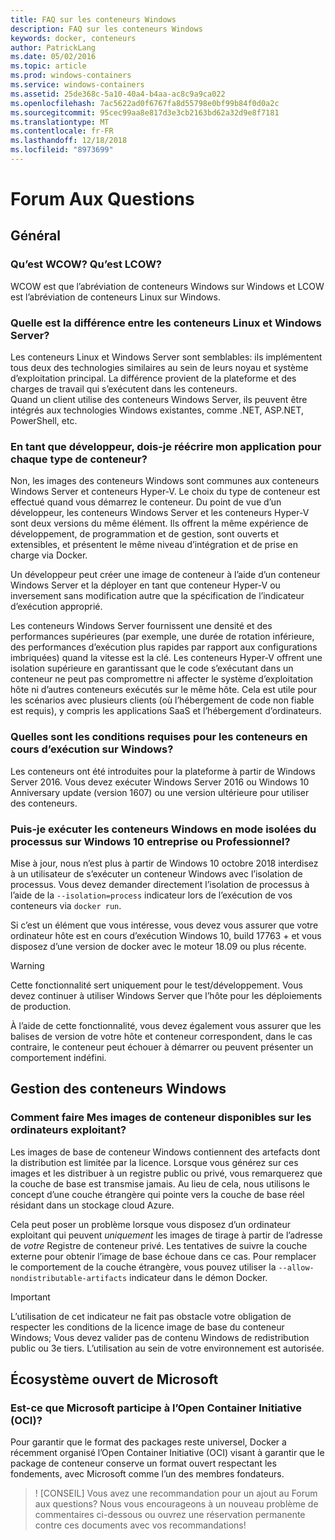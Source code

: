 ```yaml
---
title: FAQ sur les conteneurs Windows
description: FAQ sur les conteneurs Windows
keywords: docker, conteneurs
author: PatrickLang
ms.date: 05/02/2016
ms.topic: article
ms.prod: windows-containers
ms.service: windows-containers
ms.assetid: 25de368c-5a10-40a4-b4aa-ac8c9a9ca022
ms.openlocfilehash: 7ac5622ad0f6767fa8d55798e0bf99b84f0d0a2c
ms.sourcegitcommit: 95cec99aa8e817d3e3cb2163bd62a32d9e8f7181
ms.translationtype: MT
ms.contentlocale: fr-FR
ms.lasthandoff: 12/18/2018
ms.locfileid: "8973699"
---
```

# <a name="frequently-asked-questions"></a>Forum Aux Questions

## <a name="general"></a>Général

### <a name="what-is-wcow-what-is-lcow"></a>Qu’est WCOW? Qu’est LCOW?

WCOW est que l’abréviation de conteneurs Windows sur Windows et LCOW est l’abréviation de conteneurs Linux sur Windows.

### <a name="what-is-the-difference-between-linux-and-windows-server-containers"></a>Quelle est la différence entre les conteneurs Linux et Windows Server?

Les conteneurs Linux et Windows Server sont semblables: ils implémentent tous deux des technologies similaires au sein de leurs noyau et système d’exploitation principal. La différence provient de la plateforme et des charges de travail qui s’exécutent dans les conteneurs.  
Quand un client utilise des conteneurs Windows Server, ils peuvent être intégrés aux technologies Windows existantes, comme .NET, ASP.NET, PowerShell, etc.

### <a name="as-a-developer-do-i-have-to-re-write-my-app-for-each-type-of-container"></a>En tant que développeur, dois-je réécrire mon application pour chaque type de conteneur?

Non, les images des conteneurs Windows sont communes aux conteneurs Windows Server et conteneurs Hyper-V. Le choix du type de conteneur est effectué quand vous démarrez le conteneur. Du point de vue d’un développeur, les conteneurs Windows Server et les conteneurs Hyper-V sont deux versions du même élément. Ils offrent la même expérience de développement, de programmation et de gestion, sont ouverts et extensibles, et présentent le même niveau d’intégration et de prise en charge via Docker.

Un développeur peut créer une image de conteneur à l’aide d’un conteneur Windows Server et la déployer en tant que conteneur Hyper-V ou inversement sans modification autre que la spécification de l’indicateur d’exécution approprié.

Les conteneurs Windows Server fournissent une densité et des performances supérieures (par exemple, une durée de rotation inférieure, des performances d’exécution plus rapides par rapport aux configurations imbriquées) quand la vitesse est la clé. Les conteneurs Hyper-V offrent une isolation supérieure en garantissant que le code s’exécutant dans un conteneur ne peut pas compromettre ni affecter le système d’exploitation hôte ni d’autres conteneurs exécutés sur le même hôte. Cela est utile pour les scénarios avec plusieurs clients (où l’hébergement de code non fiable est requis), y compris les applications SaaS et l’hébergement d’ordinateurs.

### <a name="what-are-the-prerequisites-for-running-containers-on-windows"></a>Quelles sont les conditions requises pour les conteneurs en cours d’exécution sur Windows?

Les conteneurs ont été introduites pour la plateforme à partir de Windows Server 2016. Vous devez exécuter Windows Server 2016 ou Windows 10 Anniversary update (version 1607) ou une version ultérieure pour utiliser des conteneurs.

### <a name="can-i-run-windows-containers-in-process-isolated-mode-on-windows-10-enterprise-or-professional"></a>Puis-je exécuter les conteneurs Windows en mode isolées du processus sur Windows 10 entreprise ou Professionnel?

Mise à jour, nous n’est plus à partir de Windows 10 octobre 2018 interdisez à un utilisateur de s’exécuter un conteneur Windows avec l’isolation de processus. Vous devez demander directement l’isolation de processus à l’aide de la `--isolation=process` indicateur lors de l’exécution de vos conteneurs via `docker run`.

Si c’est un élément que vous intéresse, vous devez vous assurer que votre ordinateur hôte est en cours d’exécution Windows 10, build 17763 + et vous disposez d’une version de docker avec le moteur 18.09 ou plus récente.

> [!WARNING]
> Cette fonctionnalité sert uniquement pour le test/développement. Vous devez continuer à utiliser Windows Server que l’hôte pour les déploiements de production.
>
> À l’aide de cette fonctionnalité, vous devez également vous assurer que les balises de version de votre hôte et conteneur correspondent, dans le cas contraire, le conteneur peut échouer à démarrer ou peuvent présenter un comportement indéfini.

## <a name="windows-container-management"></a>Gestion des conteneurs Windows

### <a name="how-do-i-make-my-container-images-available-on-air-gapped-machines"></a>Comment faire Mes images de conteneur disponibles sur les ordinateurs exploitant?

Les images de base de conteneur Windows contiennent des artefacts dont la distribution est limitée par la licence. Lorsque vous générez sur ces images et les distribuer à un registre public ou privé, vous remarquerez que la couche de base est transmise jamais. Au lieu de cela, nous utilisons le concept d’une couche étrangère qui pointe vers la couche de base réel résidant dans un stockage cloud Azure.

Cela peut poser un problème lorsque vous disposez d’un ordinateur exploitant qui peuvent _uniquement_ les images de tirage à partir de l’adresse de _votre_ Registre de conteneur privé. Les tentatives de suivre la couche externe pour obtenir l’image de base échoue dans ce cas. Pour remplacer le comportement de la couche étrangère, vous pouvez utiliser la `--allow-nondistributable-artifacts` indicateur dans le démon Docker.

> [!IMPORTANT]
> L’utilisation de cet indicateur ne fait pas obstacle votre obligation de respecter les conditions de la licence image de base du conteneur Windows; Vous devez valider pas de contenu Windows de redistribution public ou 3e tiers. L’utilisation au sein de votre environnement est autorisée.

## <a name="microsofts-open-ecosystem"></a>Écosystème ouvert de Microsoft

### <a name="is-microsoft-participating-in-the-open-container-initiative-oci"></a>Est-ce que Microsoft participe à l’Open Container Initiative (OCI)?

Pour garantir que le format des packages reste universel, Docker a récemment organisé l’Open Container Initiative (OCI) visant à garantir que le package de conteneur conserve un format ouvert respectant les fondements, avec Microsoft comme l’un des membres fondateurs.

> ! [CONSEIL] Vous avez une recommandation pour un ajout au Forum aux questions? Nous vous encourageons à un nouveau problème de commentaires ci-dessous ou ouvrez une réservation permanente contre ces documents avec vos recommandations!
